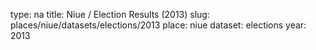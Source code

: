 type: na
title: Niue / Election Results (2013)
slug: places/niue/datasets/elections/2013
place: niue
dataset: elections
year: 2013
